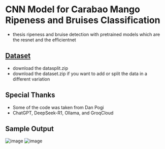 # CNN Model for Carabao Mango Ripeness and Bruises Classification
- thesis ripeness and bruise detection with pretrained models which are the resnet and the efficientnet
## [Dataset](https://drive.google.com/drive/folders/14JSjbf3YsboF3LuzFwkfjViGJpL8cGGz)
- download the datasplit.zip
- download the dataset.zip if you want to add or split the data in a different variation

## Special Thanks

 - Some of the code was taken from Dan Pogi
 - ChatGPT, DeepSeek-R1, Ollama, and GroqCloud
 
## Sample Output
![image](https://github.com/user-attachments/assets/42e9d02d-4168-4266-87b7-a4f9c759f781)
![image](https://github.com/user-attachments/assets/04c6c2bc-92a8-4091-8a16-d52ba7d517a7)
